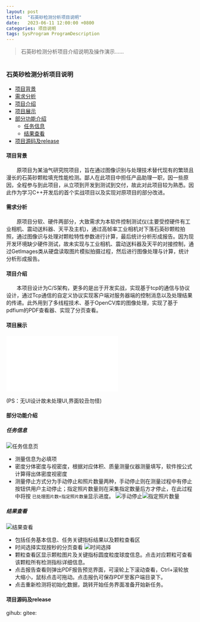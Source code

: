 ```yaml
---
layout: post
title:  "石英砂检测分析项目说明"
date:   2023-06-11 12:00:00 +0800
categories: 项目说明
tags: SysProgram ProgramDescription 
---
```

> 石英砂检测分析项目介绍说明及操作演示......
# 
### 石英砂检测分析项目说明
- [项目背景](#项目背景)
- [需求分析](#需求分析)
- [项目介绍](#项目介绍)
- [项目展示](#项目展示)
- [部分功能介绍](#部分功能介绍)
  - [任务信息](#任务信息)
  - [结果查看](#结果查看)
- [项目源码及release](#项目源码及release)
#### 项目背景
&emsp;&emsp;原项目为某油气研究院项目，旨在通过图像识别与处理技术替代现有的繁琐且漫长的石英砂颗粒填充性能检测。鄙人在此项目中担任产品助理一职，因一些原因，全程参与到此项目，从立项到开发到测试到交付，故此对此项目较为熟悉。因此作为学习C++开发后的首个实战项目以及实现对原项目的部分改进。
#### 需求分析
&emsp;&emsp;原项目分软、硬件两部分，大致需求为本软件控制测试仪(主要受控硬件有工业相机、震动送料器、天平及主机)，通过高帧率工业相机对下落石英砂颗粒拍照，通过图像识与处理对颗粒特性参数进行计算，最后统计分析形成报告。因为现开发环境缺少硬件测试，故未实现与工业相机、震动送料器及天平的对接控制，通过GetImages类从硬盘读取图片模拟拍摄过程，然后进行图像处理与计算，统计分析形成报告。
#### 项目介绍
&emsp;&emsp;本项目设计为C/S架构，更多的是出于开发实战，实现基于tcp的通信与协议设计，通过Tcp通信的自定义协议实现客户端对服务器端的控制消息以及处理结果的传递。此外用到了多线程技术、基于OpenCV库的图像处理，实现了基于pdfium的PDF查看器、实现了分页查看。
#### 项目展示
<iframe src="//player.bilibili.com/player.html?bvid=BV1Qc411u7gB&page=1" scrolling="no" border="0" frameborder="no" framespacing="0" allowfullscreen="true"> </iframe>

(PS：无UI设计故未处理UI,界面较丑勿怪)
#### 部分功能介绍
##### 任务信息
![任务信息页](https://cdn.jsdelivr.net/gh/tristone95/imgs/2023/1.png)
- 测量信息为必填项
- 密度分体密度与视密度，根据对应体积、质量测量仪器测量填写，软件按公式计算得出体密度视密度
- 测量停止方式分为手动停止和照片数量两种，手动停止则在测量过程中有停止按钮供用户主动停止；指定照片数量则在采集指定数量后方才停止，在此过程中将按   ```已处理图片数÷指定照片数量```显示进度。
  ![手动停止](https://cdn.jsdelivr.net/gh/tristone95/imgs/2023/1.png)![指定照片数量](https://cdn.jsdelivr.net/gh/tristone95/imgs/2023/1.png)
##### 结果查看
![结果查看](https://cdn.jsdelivr.net/gh/tristone95/imgs/2023/1.png)
- 包括任务基本信息、任务关键指标结果以及颗粒查看区
- 时间选择实现按秒的分页查看
  ![时间选择](https://cdn.jsdelivr.net/gh/tristone95/imgs/2023/1.png)
- 颗粒查看区显示颗粒图片及关键指标圆度粒度球度信息。点击对应颗粒可查看该颗粒所有检测指标详细信息。
- 点击报告查看则弹出PDF报告预览界面，可滚轮上下滚动查看，Ctrl+滚轮放大缩小，鼠标点击可拖动。点击报仇可保存PDF至客户端目录下。
- 点击重新检测将初始化数据，跳转开始任务界面准备开始新任务。
#### 项目源码及release
gihub:
gitee:
